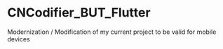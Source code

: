 # CNCodifier_BUT_Flutter
Modernization / Modification of my current project to be valid for mobile devices
